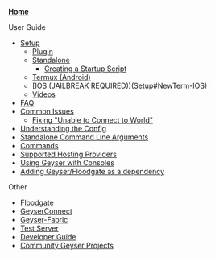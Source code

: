 [**Home**](pp)

User Guide
- [Setup](Setup)
  - [Plugin](Setup#Plugin-Setup)
  - [Standalone](Setup#Standalone-Setup)
  	- [Creating a Startup Script](Creating-a-Startup-Script)
  - [Termux (Android)](Setup#Termux-Android)
  - [IOS (JAILBREAK REQUIRED))(Setup#NewTerm-IOS)
  - [Videos](Setup#Setup-Videos)
- [FAQ](FAQ)
- [Common Issues](Common-Issues)
  - [Fixing "Unable to Connect to World"](Fixing-"Unable-to-Connect-to-World")
- [Understanding the Config](Understanding-the-Config)
- [Standalone Command Line Arguments](Standalone-Command-Line-Arguments)
- [Commands](Commands)
- [Supported Hosting Providers](Supported-Hosting-Providers)
- [Using Geyser with Consoles](Using-Geyser-with-Consoles)
- [Adding Geyser/Floodgate as a dependency](Using-Geyser-or-Floodgate-as-a-dependency)

Other
- [Floodgate](Floodgate)
- [GeyserConnect](GeyserConnect)
- [Geyser-Fabric](Geyser-Fabric)
- [Test Server](Test-Server)
- [Developer Guide](Developer-Guide)
- [Community Geyser Projects](Community-Geyser-Projects)
